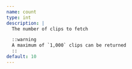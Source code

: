 ```yaml
---
name: count
type: int
description: |
  The number of clips to fetch

  ::warning
  A maximum of `1,000` clips can be returned
  ::
default: 10
---
```



